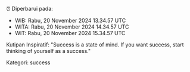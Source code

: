 ⏰ Diperbarui pada:
- WIB: Rabu, 20 November 2024 13.34.57 UTC
- WITA: Rabu, 20 November 2024 14.34.57 UTC
- WIT: Rabu, 20 November 2024 15.34.57 UTC

Kutipan Inspiratif:
"Success is a state of mind. If you want success, start thinking of yourself as a success."


Kategori: success

